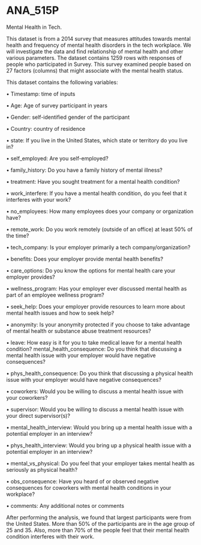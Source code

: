 # ANA_515P

  Mental Health in Tech. 

This dataset is from a 2014 survey that measures attitudes towards mental health and frequency of mental health disorders in the tech workplace. 
We will investigate the data and find relationship of mental health and other various parameters.
The dataset contains 1259 rows with responses of people who participated in Survey. This survey examined people based on 27 factors (columns) that might associate with the mental health status.

This dataset contains the following variables:

•	Timestamp: time of inputs

•	Age: Age of survey participant in years

•	Gender: self-identified gender of the participant

•	Country: country of residence

•	state: If you live in the United States, which state or territory do you live in?

•	self_employed: Are you self-employed?

•	family_history: Do you have a family history of mental illness?

•	treatment: Have you sought treatment for a mental health condition?

•	work_interfere: If you have a mental health condition, do you feel that it interferes with your work?

•	no_employees: How many employees does your company or organization have?

•	remote_work: Do you work remotely (outside of an office) at least 50% of the time?

•	tech_company: Is your employer primarily a tech company/organization?

•	benefits: Does your employer provide mental health benefits?

•	care_options: Do you know the options for mental health care your employer provides?

•	wellness_program: Has your employer ever discussed mental health as part of an employee wellness program?

•	seek_help: Does your employer provide resources to learn more about mental health issues and how to seek help?

•	anonymity: Is your anonymity protected if you choose to take advantage of mental health or substance abuse treatment resources?

•	leave: How easy is it for you to take medical leave for a mental health condition? mental_health_consequence: Do you think that discussing a mental health issue with your employer would have negative consequences?

•	phys_health_consequence: Do you think that discussing a physical health issue with your employer would have negative consequences?

•	coworkers: Would you be willing to discuss a mental health issue with your coworkers?

•	supervisor: Would you be willing to discuss a mental health issue with your direct supervisor(s)?

•	mental_health_interview: Would you bring up a mental health issue with a potential employer in an interview?

•	phys_health_interview: Would you bring up a physical health issue with a potential employer in an interview?

•	mental_vs_physical: Do you feel that your employer takes mental health as seriously as physical health?

•	obs_consequence: Have you heard of or observed negative consequences for coworkers with mental health conditions in your workplace?

•	comments: Any additional notes or comments

After performing the analysis, we found that largest participants were from the United States. More than 50% of the participants are in the age group of 25 and 35. Also, more than 70% of the people feel that their mental health condition interferes with their work. 
